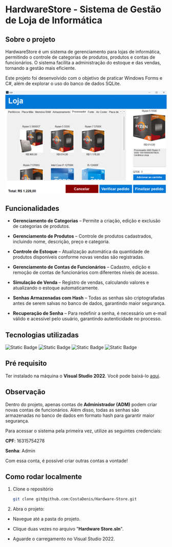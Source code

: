 # HardwareStore - Sistema de Gestão de Loja de Informática

## Sobre o projeto
HardwareStore é um sistema de gerenciamento para lojas de informática, permitindo o controle de categorias de produtos, produtos e contas de funcionários. O sistema facilita a administração do estoque e das vendas, tornando a gestão mais eficiente.

Este projeto foi desenvolvido com o objetivo de praticar Windows Forms e C#, além de explorar o uso do banco de dados SQLite.

![alt text](image.png)

## Funcionalidades

- **Gerenciamento de Categorias** – Permite a criação, edição e exclusão de categorias de produtos.

- **Gerenciamento de Produtos** – Controle de produtos cadastrados, incluindo nome, descrição, preço e categoria.

- **Controle de Estoque** – Atualização automática da quantidade de produtos disponíveis conforme novas vendas são registradas.

- **Gerenciamento de Contas de Funcionários** – Cadastro, edição e remoção de contas de funcionários com diferentes níveis de acesso.  

- **Simulação de Venda** – Registro de vendas, calculando valores e atualizando o estoque automaticamente.  

- **Senhas Armazenadas com Hash** – Todas as senhas são criptografadas antes de serem salvas no banco de dados, garantindo maior segurança.

- **Recuperação de Senha** – Para redefinir a senha, é necessário um e-mail válido e acessível pelo usuário, garantindo autenticidade no processo.

## Tecnologias utilizadas

![Static Badge](https://img.shields.io/badge/DotNet-512BD4.svg?style=for-the-badge&logo=dotnet&logoColor=ffffff)
![Static Badge](https://img.shields.io/badge/C_SHARP-512BD4.svg?style=for-the-badge&logo=Sharp&logoColor=ffffff)
![Static Badge](https://img.shields.io/badge/Windows_Forms-512BD4.svg?style=for-the-badge)
![Static Badge](https://img.shields.io/badge/SQLITE-0f80cc.svg?style=for-the-badge&logo=SQLite&logoColor=ffffff)


## Pré requisito

Ter instalado na máquina o **Visual Studio 2022**. Você pode baixá-lo <a href="https://visualstudio.microsoft.com/pt-br/vs/community/">aqui</a>.

## Observação

Dentro do projeto, apenas contas de **Administrador (ADM)** podem criar novas contas de funcionários. Além disso, todas as senhas são armazenadas no banco de dados em formato hash para garantir maior segurança.  


Para acessar o sistema pela primeira vez, utilize as seguintes credenciais:

**CPF**: 16315754278

**Senha**: Admin

Com essa conta, é possível criar outras contas a vontade!

## Como rodar localmente

1. Clone o repositório
    ```bash
    git clone git@github.com:CostaDenis/Hardware-Store.git
    ```

2. Abra o projeto:

- Navegue até a pasta do projeto.

- Clique duas vezes no arquivo "**Hardware Store.sln**".

- Aguarde o carregamento no Visual Studio 2022.

